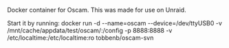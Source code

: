 Docker container for Oscam. This was made for use on Unraid.

Start it by running:
docker run -d --name=oscam --device=/dev/ttyUSB0 -v /mnt/cache/appdata/test/oscam/:/config -p 8888:8888 -v /etc/localtime:/etc/localtime:ro tobbenb/oscam-svn
